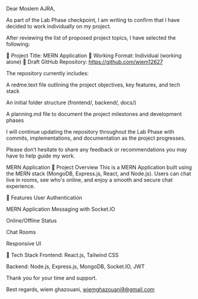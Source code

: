  Dear Moslem AJRA,

As part of the Lab Phase checkpoint, I am writing to confirm that I have decided to work individually on my project.

After reviewing the list of proposed project topics, I have selected the following:

🔹 Project Title:  MERN Application 🔹 Working Format: Individual (working alone) 🔹 Draft GitHub Repository: https://github.com/wiem12627

The repository currently includes:

A redme.text file outlining the project objectives, key features, and tech stack

An initial folder structure (frontend/, backend/, docs/)

A planning.md file to document the project milestones and development phases

I will continue updating the repository throughout the Lab Phase with commits, implementations, and documentation as the project progresses.

Please don’t hesitate to share any feedback or recommendations you may have to help guide my work.

 MERN Application 📌 Project Overview This is a  MERN Application built using the MERN stack (MongoDB, Express.js, React, and Node.js). Users can chat live in rooms, see who's online, and enjoy a smooth and secure chat experience.

🎯 Features User Authentication

 MERN Application Messaging with Socket.IO

Online/Offline Status

Chat Rooms

Responsive UI

🧰 Tech Stack Frontend: React.js, Tailwind CSS

Backend: Node.js, Express.js, MongoDB, Socket.IO, JWT

Thank you for your time and support.

Best regards,  wiem ghazouani, wiemghazouani9@gmail.com


